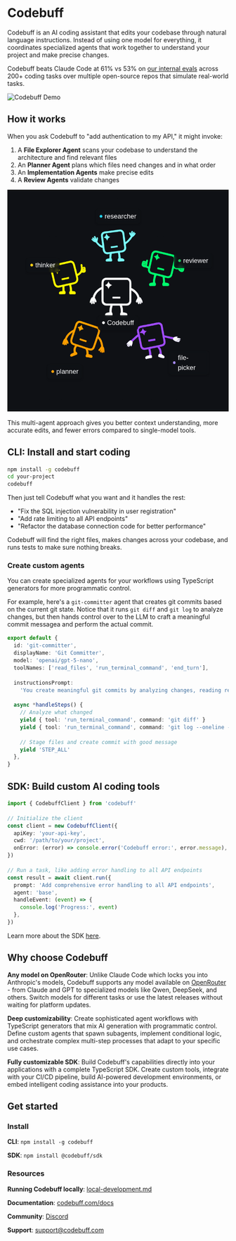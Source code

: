 # Codebuff

Codebuff is an AI coding assistant that edits your codebase through natural language instructions. Instead of using one model for everything, it coordinates specialized agents that work together to understand your project and make precise changes.

Codebuff beats Claude Code at 61% vs 53% on [our internal evals](evals/README.md) across 200+ coding tasks over multiple open-source repos that simulate real-world tasks.

![Codebuff Demo](./assets/demo.gif)

## How it works

When you ask Codebuff to "add authentication to my API," it might invoke:

1. A **File Explorer Agent** scans your codebase to understand the architecture and find relevant files
2. An **Planner Agent** plans which files need changes and in what order
3. An **Implementation Agents** make precise edits
4. A **Review Agents** validate changes

![Codebuff Multi-Agents](./assets/multi-agents.png)

This multi-agent approach gives you better context understanding, more accurate edits, and fewer errors compared to single-model tools.

## CLI: Install and start coding

```bash
npm install -g codebuff
cd your-project
codebuff
```

Then just tell Codebuff what you want and it handles the rest:

- "Fix the SQL injection vulnerability in user registration"
- "Add rate limiting to all API endpoints"
- "Refactor the database connection code for better performance"

Codebuff will find the right files, makes changes across your codebase, and runs tests to make sure nothing breaks.

### Create custom agents

You can create specialized agents for your workflows using TypeScript generators for more programmatic control.

For example, here's a `git-committer` agent that creates git commits based on the current git state. Notice that it runs `git diff` and `git log` to analyze changes, but then hands control over to the LLM to craft a meaningful commit messagea and perform the actual commit.

```typescript
export default {
  id: 'git-committer',
  displayName: 'Git Committer',
  model: 'openai/gpt-5-nano',
  toolNames: ['read_files', 'run_terminal_command', 'end_turn'],

  instructionsPrompt:
    'You create meaningful git commits by analyzing changes, reading relevant files for context, and crafting clear commit messages that explain the "why" behind changes.',

  async *handleSteps() {
    // Analyze what changed
    yield { tool: 'run_terminal_command', command: 'git diff' }
    yield { tool: 'run_terminal_command', command: 'git log --oneline -5' }

    // Stage files and create commit with good message
    yield 'STEP_ALL'
  },
}
```

## SDK: Build custom AI coding tools

```typescript
import { CodebuffClient } from 'codebuff'

// Initialize the client
const client = new CodebuffClient({
  apiKey: 'your-api-key',
  cwd: '/path/to/your/project',
  onError: (error) => console.error('Codebuff error:', error.message),
})

// Run a task, like adding error handling to all API endpoints
const result = await client.run({
  prompt: 'Add comprehensive error handling to all API endpoints',
  agent: 'base',
  handleEvent: (event) => {
    console.log('Progress:', event)
  },
})
```

Learn more about the SDK [here](https://www.npmjs.com/package/@codebuff/sdk).

## Why choose Codebuff

**Any model on OpenRouter**: Unlike Claude Code which locks you into Anthropic's models, Codebuff supports any model available on [OpenRouter](https://openrouter.ai/models) - from Claude and GPT to specialized models like Qwen, DeepSeek, and others. Switch models for different tasks or use the latest releases without waiting for platform updates.

**Deep customizability**: Create sophisticated agent workflows with TypeScript generators that mix AI generation with programmatic control. Define custom agents that spawn subagents, implement conditional logic, and orchestrate complex multi-step processes that adapt to your specific use cases.

**Fully customizable SDK**: Build Codebuff's capabilities directly into your applications with a complete TypeScript SDK. Create custom tools, integrate with your CI/CD pipeline, build AI-powered development environments, or embed intelligent coding assistance into your products.

## Get started

### Install

**CLI**: `npm install -g codebuff`

**SDK**: `npm install @codebuff/sdk`

### Resources

**Running Codebuff locally**: [local-development.md](./local-development.md)

**Documentation**: [codebuff.com/docs](https://codebuff.com/docs)

**Community**: [Discord](https://codebuff.com/discord)

**Support**: [support@codebuff.com](mailto:support@codebuff.com)

